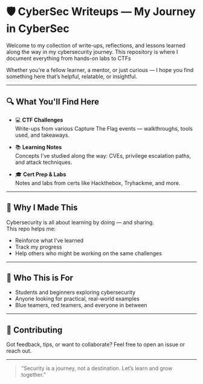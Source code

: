 # 🛡️ CyberSec Writeups — My Journey in CyberSec

Welcome to my collection of write-ups, reflections, and lessons learned along the way in my cybersecurity journey. This repository is where I document everything from hands-on labs to CTFs 

Whether you're a fellow learner, a mentor, or just curious — I hope you find something here that’s helpful, relatable, or insightful.

---

## 🔍 What You'll Find Here

- 💻 **CTF Challenges**  
  Write-ups from various Capture The Flag events — walkthroughs, tools used, and takeaways.

- 📚 **Learning Notes**  
  Concepts I've studied along the way: CVEs, privilege escalation paths, and attack techniques.

- 🎓 **Cert Prep & Labs**  
  Notes and labs from certs like Hackthebox, Tryhackme, and more.

---

## 🚀 Why I Made This

Cybersecurity is all about learning by doing — and sharing.  
This repo helps me:
- Reinforce what I’ve learned  
- Track my progress  
- Help others who might be working on the same challenges

---

## 🧠 Who This is For

- Students and beginners exploring cybersecurity  
- Anyone looking for practical, real-world examples  
- Blue teamers, red teamers, and everyone in between

---

## 🤝 Contributing

Got feedback, tips, or want to collaborate? Feel free to open an issue or reach out.

---

> “Security is a journey, not a destination. Let’s learn and grow together.”

